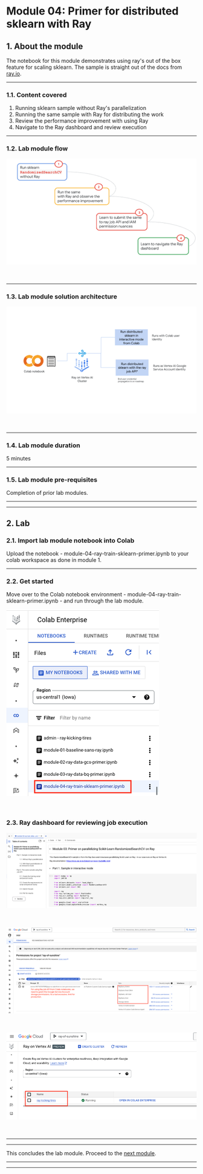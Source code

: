 # Module 04: Primer for distributed sklearn with Ray

## 1. About the module
The notebook for this module demonstrates using ray's out of the box feature for scaling sklearn. The sample is straight out of the docs from [ray.io](https://docs.ray.io/en/latest/ray-more-libs/joblib.html).

<hr>

### 1.1. Content covered

1. Running sklearn sample without Ray's parallelization
2. Running the same sample with Ray for distributing the work
3. Review the performance improvement with using Ray
4. Navigate to the Ray dashboard and review execution

<hr>
 
### 1.2. Lab module flow

![M1-1](./images/skl-m04-01.png)   
<br><br>

<hr>

### 1.3. Lab module solution architecture

![M1-1](./images/skl-m04-02.png)   
<br><br>

<hr>

### 1.4. Lab module duration

5 minutes

<hr>

### 1.5. Lab module pre-requisites

Completion of prior lab modules.

<hr><hr>

## 2. Lab

### 2.1. Import lab module notebook into Colab
Upload the notebook - module-04-ray-train-sklearn-primer.ipynb to your colab workspace as done in module 1.

<hr>

### 2.2. Get started

Move over to the Colab notebook environment - module-04-ray-train-sklearn-primer.ipynb - and run through the lab module.

![M1-1](./images/skl-m04-03.png)   
<br><br>

### 2.3. Ray dashboard for reviewing job execution

![M1-1](./images/skl-m04-04.png)   
<br><br>

![M1-1](./images/skl-m04-05.png)   
<br><br>

![M1-1](./images/skl-m04-06.png)   
<br><br>


<hr><hr>

This concludes the lab module. Proceed to the [next module](https://github.com/anagha-google/ray-labs/blob/main/01-sklearn/module-05-ray-train-sklearn-interactive-README.md).

<hr><hr>
